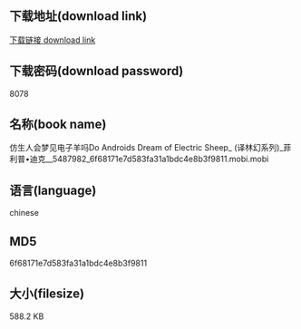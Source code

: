 ## 下载地址(download link)
[下载链接 download link](https://voluble-croquembouche-d321dc.netlify.app/?s=%E4%BB%BF%E7%94%9F%E4%BA%BA%E4%BC%9A%E6%A2%A6%E8%A7%81%E7%94%B5%E5%AD%90%E7%BE%8A%E5%90%97Do+Androids+Dream+of+Electric+Sheep_+%28%E8%AF%91%E6%9E%97%E5%B9%BB%E7%B3%BB%E5%88%97%29_%E8%8F%B2%E5%88%A9%E6%99%AE%E2%80%A2%E8%BF%AA%E5%85%8B__5487982_6f68171e7d583fa31a1bdc4e8b3f9811.mobi)

## 下载密码(download password)
8078

## 名称(book name)
仿生人会梦见电子羊吗Do Androids Dream of Electric Sheep_ (译林幻系列)_菲利普•迪克__5487982_6f68171e7d583fa31a1bdc4e8b3f9811.mobi.mobi

## 语言(language)
chinese

## MD5
6f68171e7d583fa31a1bdc4e8b3f9811

## 大小(filesize)
588.2 KB
